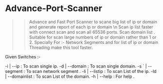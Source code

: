 # Advance-Port-Scanner
>> Advance and Fast Port Scanner to scane big list of ip or domain and generate report of each ip or domain \n
Scan ip list faster with connect scan and scan all 65536 ports.
Scan domain list .
Suitable for scan large numbers of ip or domain rather than 1 or 2.
Specially For :- Network Segments and for list of ip or domain
Threading make this tool faster.

Given Switches :- 

  -i   | --ip           : To scan single ip.
  -d   | --domain       : To scan single domain.
  -s ` | --segment      : To scan network segment .
  -li  | --listip       : To scan List of the ip.
  -ld  | --domainlist   : To scan List of the domain.
  -h   | --help         : For help .
  
  
